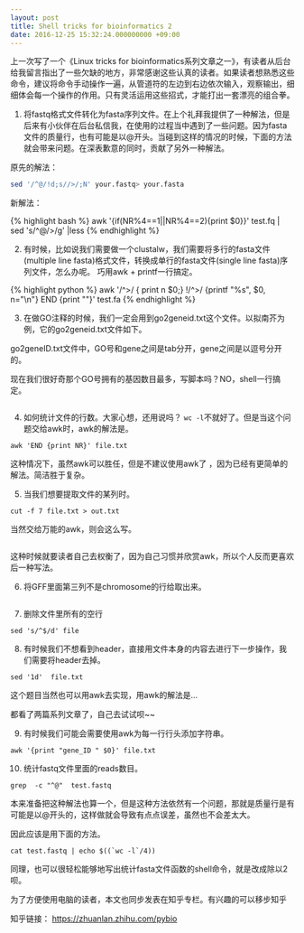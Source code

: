 ```yaml
---
layout: post
title: Shell tricks for bioinformatics 2
date: 2016-12-25 15:32:24.000000000 +09:00
---
```


上一次写了一个《Linux tricks for bioinformatics系列文章之一》，有读者从后台给我留言指出了一些欠缺的地方，非常感谢这些认真的读者。如果读者想熟悉这些命令，建议将命令手动操作一遍，从管道符的左边到右边依次输入，观察输出，细细体会每一个操作的作用。只有灵活运用这些招式，才能打出一套漂亮的组合拳。


1) 将fastq格式文件转化为fasta序列文件。在上个礼拜我提供了一种解法，但是后来有小伙伴在后台私信我，在使用的过程当中遇到了一些问题。因为fasta文件的质量行，也有可能是以@开头。当碰到这样的情况的时候，下面的方法就会带来问题。在深表歉意的同时，贡献了另外一种解法。

原先的解法：

```bash 
sed '/^@/!d;s//>/;N' your.fastq> your.fasta 
```


新解法：


{% highlight bash %}
awk '{if(NR%4==1||NR%4==2){print $0}}'  test.fq | sed 's/^@/>/g' |less
{% endhighlight %}


2)  有时候，比如说我们需要做一个clustalw，我们需要将多行的fasta文件(multiple line fasta)格式文件，转换成单行的fasta文件(single line fasta)序列文件，怎么办呢。 巧用awk + printf一行搞定。


{% highlight python %}
awk '/^>/ { print n $0;}  !/^>/ {printf "%s", $0, n="\n"}  END {print ""}'  test.fa
{% endhighlight %}




3. 在做GO注释的时候，我们一定会用到go2geneid.txt这个文件。以拟南芥为例，它的go2geneid.txt文件如下。

go2geneID.txt文件中，GO号和gene之间是tab分开，gene之间是以逗号分开的。


现在我们很好奇那个GO号拥有的基因数目最多，写脚本吗？NO，shell一行搞定。


```
```



4. 如何统计文件的行数。大家心想，还用说吗？ `wc -l`不就好了。但是当这个问题交给awk时，awk的解法是。 


```
awk 'END {print NR}' file.txt 
```


这种情况下，虽然awk可以胜任，但是不建议使用awk了 ，因为已经有更简单的解法。简洁胜于复杂。



5. 当我们想要提取文件的某列时。


```
cut -f 7 file.txt > out.txt
```



当然交给万能的awk，则会这么写。


```
```


这种时候就要读者自己去权衡了，因为自己习惯并欣赏awk，所以个人反而更喜欢后一种写法。



6.  将GFF里面第三列不是chromosome的行给取出来。


```
```



7.  删除文件里所有的空行


```
sed 's/^$/d' file
```


8. 有时候我们不想看到header，直接用文件本身的内容去进行下一步操作，我们需要将header去掉。


```
sed '1d'  file.txt
```


这个题目当然也可以用awk去实现，用awk的解法是...

都看了两篇系列文章了，自己去试试呗~~



9.  有时候我们可能会需要使用awk为每一行行头添加字符串。


```
awk '{print "gene_ID " $0}' file.txt
```


10. 统计fastq文件里面的reads数目。


```
grep  -c "^@"  test.fastq
```


本来准备把这种解法也算一个，但是这种方法依然有一个问题，那就是质量行是有可能是以@开头的，这样做就会导致有点点误差，虽然也不会差太大。



因此应该是用下面的方法。


```
cat test.fastq | echo $((`wc -l`/4)) 
```

同理，也可以很轻松能够地写出统计fasta文件函数的shell命令，就是改成除以2呗。



为了方便使用电脑的读者，本文也同步发表在知乎专栏。有兴趣的可以移步知乎

知乎链接：  https://zhuanlan.zhihu.com/pybio

